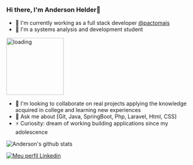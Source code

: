 ### Hi there, I'm Anderson Helder👋


- 🔭 I'm currently working as a full stack developer [@pactomais](https://pactomais.com.br)
- 🌱 I'm a systems analysis and development student
<img src="https://c.tenor.com/l6xMWS1HEtIAAAAi/loading-load.gif" alt="loading" width="150px"/> 


- 👯 I'm looking to collaborate on real projects applying the knowledge acquired in college and learning new experiences
- 💬 Ask me about [Git, Java, SpringBoot, Php, Laravel, Html, CSS]
- ⚡ Curiosity: dream of working building applications since my adolescence


![Anderson's github stats](https://github-readme-stats.vercel.app/api?username=AndersonHelder93&show_icons=true&theme=merko)

[![Meu perfil Linkedin](https://img.shields.io/badge/-Linkedin-060606?style=flat&labelColor=0D0D0D&logo=Linkedin&Color=white)](https://www.linkedin.com/in/anderson-helder-barbosa-da-silva-212962192)
<!--[![Top Langs](https://github-readme-stats.vercel.app/api/top-langs/?username=AndersonHelder93&layout=compact)](https://github.com/anuraghazra/github-readme-stats)-->
